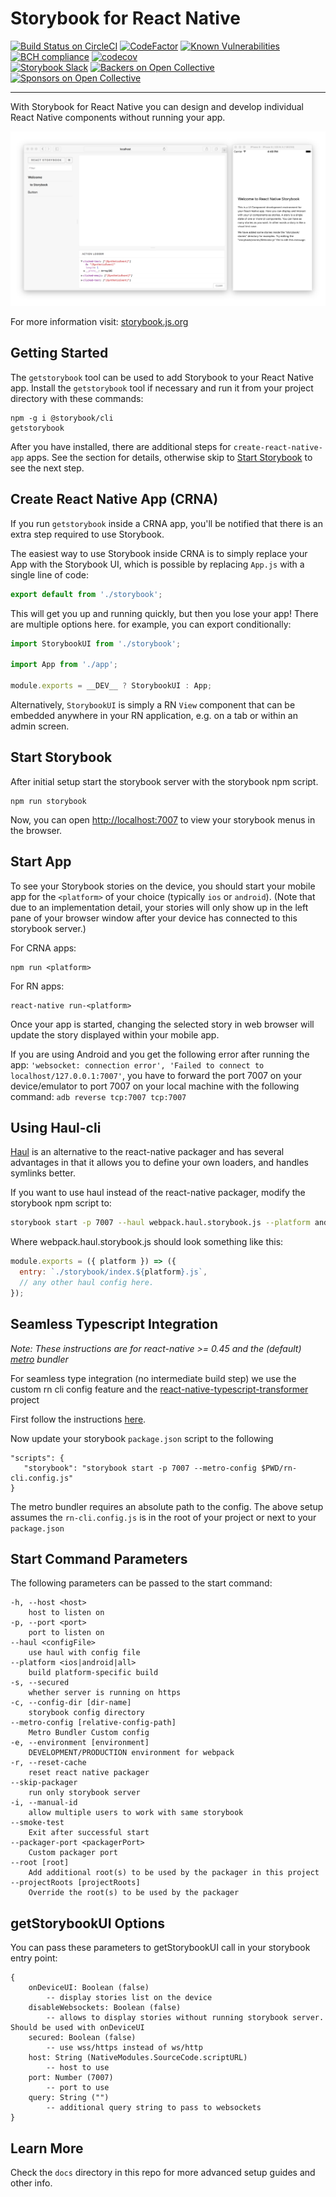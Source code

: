 # Storybook for React Native

[![Build Status on CircleCI](https://circleci.com/gh/storybooks/storybook.svg?style=shield)](https://circleci.com/gh/storybooks/storybook)
[![CodeFactor](https://www.codefactor.io/repository/github/storybooks/storybook/badge)](https://www.codefactor.io/repository/github/storybooks/storybook)
[![Known Vulnerabilities](https://snyk.io/test/github/storybooks/storybook/8f36abfd6697e58cd76df3526b52e4b9dc894847/badge.svg)](https://snyk.io/test/github/storybooks/storybook/8f36abfd6697e58cd76df3526b52e4b9dc894847)
[![BCH compliance](https://bettercodehub.com/edge/badge/storybooks/storybook)](https://bettercodehub.com/results/storybooks/storybook) [![codecov](https://codecov.io/gh/storybooks/storybook/branch/master/graph/badge.svg)](https://codecov.io/gh/storybooks/storybook)  
[![Storybook Slack](https://now-examples-slackin-rrirkqohko.now.sh/badge.svg)](https://now-examples-slackin-rrirkqohko.now.sh/)
[![Backers on Open Collective](https://opencollective.com/storybook/backers/badge.svg)](#backers) [![Sponsors on Open Collective](https://opencollective.com/storybook/sponsors/badge.svg)](#sponsors)

* * *

With Storybook for React Native you can design and develop individual React Native components without running your app.

![Storybook Screenshot](docs/assets/readme/screenshot.png)

For more information visit: [storybook.js.org](https://storybook.js.org)

## Getting Started

The `getstorybook` tool can be used to add Storybook to your React Native app. Install the `getstorybook` tool if necessary and run it from your project directory with these commands:

```shell
npm -g i @storybook/cli
getstorybook
```

After you have installed, there are additional steps for `create-react-native-app` apps. See the section for details, otherwise skip to [Start Storybook](#start-storybook)
to see the next step.

## Create React Native App (CRNA)

If you run `getstorybook` inside a CRNA app, you'll be notified that there is an extra step required to use Storybook.

The easiest way to use Storybook inside CRNA is to simply replace your App with the Storybook UI, which is possible by replacing `App.js` with a single line of code:

```js
export default from './storybook';
```

This will get you up and running quickly, but then you lose your app!
There are multiple options here. for example, you can export conditionally:

```js
import StorybookUI from './storybook';

import App from './app';

module.exports = __DEV__ ? StorybookUI : App;
```

Alternatively, `StorybookUI` is simply a RN `View` component that can be embedded anywhere in your RN application, e.g. on a tab or within an admin screen.

## Start Storybook

After initial setup start the storybook server with the storybook npm script.

```shell
npm run storybook
```

Now, you can open <http://localhost:7007> to view your storybook menus in the browser.

## Start App

To see your Storybook stories on the device, you should start your mobile app for the `<platform>` of your choice (typically `ios` or `android`). (Note that due to an implementation detail, your stories will only show up in the left pane of your browser window after your device has connected to this storybook server.)

For CRNA apps:

    npm run <platform>

For RN apps:

    react-native run-<platform>

Once your app is started, changing the selected story in web browser will update the story displayed within your mobile app.

If you are using Android and you get the following error after running the app: `'websocket: connection error', 'Failed to connect to localhost/127.0.0.1:7007'`, you have to forward the port 7007 on your device/emulator to port 7007 on your local machine with the following command:
`adb reverse tcp:7007 tcp:7007`

## Using Haul-cli

[Haul](https://github.com/callstack-io/haul) is an alternative to the react-native packager and has several advantages in that it allows you to define your own loaders, and handles symlinks better.

If you want to use haul instead of the react-native packager, modify the storybook npm script to:

```sh
storybook start -p 7007 --haul webpack.haul.storybook.js --platform android | ios | all
```

Where webpack.haul.storybook.js should look something like this:

```js
module.exports = ({ platform }) => ({
  entry: `./storybook/index.${platform}.js`,
  // any other haul config here.
});
```

## Seamless Typescript Integration

*Note: These instructions are for react-native >= 0.45 and the (default) [metro](https://github.com/facebook/metro) bundler*

For seamless type integration (no intermediate build step) we use the custom rn cli config feature and the [react-native-typescript-transformer](https://github.com/ds300/react-native-typescript-transformer) project 

First follow the instructions [here](https://github.com/ds300/react-native-typescript-transformer#step-1-install).

Now update your storybook `package.json` script to the following

    "scripts": {
       "storybook": "storybook start -p 7007 --metro-config $PWD/rn-cli.config.js"
    }

The metro bundler requires an absolute path to the config. The above setup assumes the `rn-cli.config.js` is in the root of your project or next to your `package.json`

## Start Command Parameters

The following parameters can be passed to the start command:

```
-h, --host <host> 
    host to listen on
-p, --port <port>
    port to listen on
--haul <configFile>
    use haul with config file
--platform <ios|android|all>
    build platform-specific build
-s, --secured
    whether server is running on https
-c, --config-dir [dir-name]
    storybook config directory
--metro-config [relative-config-path]
    Metro Bundler Custom config
-e, --environment [environment]
    DEVELOPMENT/PRODUCTION environment for webpack
-r, --reset-cache
    reset react native packager
--skip-packager
    run only storybook server
-i, --manual-id
    allow multiple users to work with same storybook
--smoke-test
    Exit after successful start
--packager-port <packagerPort>
    Custom packager port
--root [root]
    Add additional root(s) to be used by the packager in this project
--projectRoots [projectRoots]
    Override the root(s) to be used by the packager
```

## getStorybookUI Options

You can pass these parameters to getStorybookUI call in your storybook entry point:

```
{
    onDeviceUI: Boolean (false) 
        -- display stories list on the device
    disableWebsockets: Boolean (false) 
        -- allows to display stories without running storybook server. Should be used with onDeviceUI
    secured: Boolean (false) 
        -- use wss/https instead of ws/http
    host: String (NativeModules.SourceCode.scriptURL) 
        -- host to use
    port: Number (7007)
        -- port to use
    query: String ("") 
        -- additional query string to pass to websockets
}
```


## Learn More

Check the `docs` directory in this repo for more advanced setup guides and other info.
